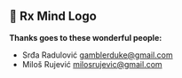 ## 🎨 Rx Mind Logo

**Thanks goes to these wonderful people:**

- Srđa Radulović <gamblerduke@gmail.com>
- Miloš Rujević <milosrujevic@gmail.com>
